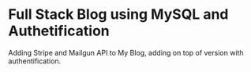 # Full Stack Blog using MySQL and Authetification
Adding Stripe and Mailgun API to My Blog, adding on top of version with authentification.

